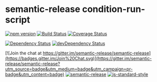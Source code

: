 # semantic-release condition-run-script

[![npm version](https://badge.fury.io/js/%40semantic-release%2Fcondition-run-script.svg)](http://badge.fury.io/js/%40semantic-release%2Fcondition-run-script)
[![Build Status](https://travis-ci.org/semantic-release/condition-run-script.svg?branch=next)](https://travis-ci.org/semantic-release/condition-run-script)
[![Coverage Status](https://coveralls.io/repos/semantic-release/condition-run-script/badge.svg?branch=next&service=github)](https://coveralls.io/github/semantic-release/condition-run-script?branch=next)

[![Dependency Status](https://david-dm.org/semantic-release/condition-run-script/next.svg)](https://david-dm.org/semantic-release/condition-run-script/next)
[![devDependency Status](https://david-dm.org/semantic-release/condition-run-script/next/dev-status.svg)](https://david-dm.org/semantic-release/condition-run-script/next#info=devDependencies)

[![Join the chat at https://gitter.im/semantic-release/semantic-release](https://badges.gitter.im/Join%20Chat.svg)](https://gitter.im/semantic-release/semantic-release?utm_source=badge&utm_medium=badge&utm_campaign=pr-badge&utm_content=badge)
[![semantic-release](https://img.shields.io/badge/%20%20%F0%9F%93%A6%F0%9F%9A%80-semantic--release-e10079.svg)](https://github.com/semantic-release/semantic-release)
[![js-standard-style](https://img.shields.io/badge/code%20style-standard-brightgreen.svg?style=flat)](https://github.com/feross/standard)
